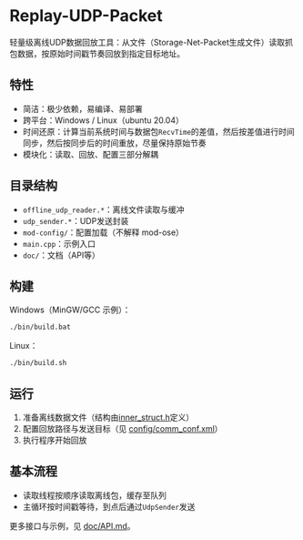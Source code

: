 # Replay-UDP-Packet

轻量级离线UDP数据回放工具：从文件（Storage-Net-Packet生成文件）读取抓包数据，按原始时间戳节奏回放到指定目标地址。

## 特性
- 简洁：极少依赖，易编译、易部署
- 跨平台：Windows / Linux（ubuntu 20.04）
- 时间还原：计算当前系统时间与数据包`RecvTime`的差值，然后按差值进行时间同步，然后按同步后的时间重放，尽量保持原始节奏
- 模块化：读取、回放、配置三部分解耦

## 目录结构
- `offline_udp_reader.*`：离线文件读取与缓冲
- `udp_sender.*`：UDP发送封装
- `mod-config/`：配置加载（不解释 mod-ose）
- `main.cpp`：示例入口
- `doc/`：文档（API等）

## 构建

Windows（MinGW/GCC 示例）：
```bash
./bin/build.bat
```

Linux：
```bash
./bin/build.sh
```

## 运行
1) 准备离线数据文件（结构由[inner_struct.h](mod-interface/inner_struct.h)定义）
2) 配置回放路径与发送目标（见 [config/comm_conf.xml](config/comm_conf.xml)）
3) 执行程序开始回放

## 基本流程
- 读取线程按顺序读取离线包，缓存至队列
- 主循环按时间戳等待，到点后通过`UdpSender`发送

更多接口与示例，见 [doc/API.md](doc/API.md)。
